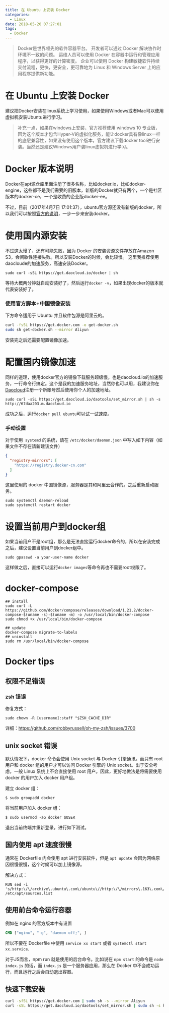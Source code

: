 ```yaml
---
title: 在 Ubuntu 上安装 Docker
categories:
  - Linux
date: 2018-05-20 07:27:01
tags:
  - Docker
---
```


>Docker是世界领先的软件容器平台。 开发者可以通过 Docker 解决协作时环境不一致的问题。 运维人员可以使用 Docker 在容器中运行和管理应用程序，以获得更好的计算密度。 企业可以使用 Docker 构建敏捷软件持续交付流程，更快，更安全，更可靠地为 Linux 和 Windows Server 上的应用程序提供新功能。

# 在 Ubuntu 上安装 Docker
建议把Docker安装在linux系统上学习使用，如果使用Windows或者Mac可以使用虚拟机安装Ubuntu进行学习。

>补充一点，如果在windows上安装，官方推荐使用 windows 10 专业版，因为这个版本才包含Hyper-V的虚拟化服务，能让docker具有像linux一样的底层兼容性，如果没有使用这个版本，官方建议下载docker tool进行安装。当然还是建议Windows用户装linux虚拟机进行学习。

# Docker 版本说明
Docker在apt源仓库里面注册了很多名称，比如docker.io，比如docker-engine，这些都不是我们需要的旧版本，新版的Docker就只有两个，一个是社区版本的docker-ce，一个是收费的企业版docker-ee。  

不过，目前（2017年4月7日 17:01:37），ubuntu官方源还没有新版的docker，所以我们可以按照[官方的说明](https://store.docker.com/editions/community/docker-ce-server-ubuntu)，一步一步来安装docker。

# 使用国内源安装
不过这太慢了，还有可能失败，因为 Docker 的安装资源文件存放在Amazon S3，会间歇性连接失败。所以安装Docker的时候，会比较慢。 这里我推荐使用daocloude的加速服务，高速安装Docker。

`sudo curl -sSL https://get.daocloud.io/docker | sh`

等待大概两分钟就自动安装好了，然后运行`docker -v`，如果出现docker的版本就代表安装好了。

### 使用官方脚本+中国镜像安装

下方命令适用于 Ubuntu 并且软件包源是阿里云的。

```bash
curl -fsSL https://get.docker.com -o get-docker.sh
sudo sh get-docker.sh --mirror Aliyun
```

安装完之后还需要配置镜像加速。

# 配置国内镜像加速
同样的道理，使用docker官方的镜像下载服务超级慢。也是daocloud.io的加速服务，一行命令行搞定。这个是我的加速服务地址，当然你也可以用，我建议你在[Daocloud](https://www.daocloud.io/mirror)注册一个新账号然后使用你个人的加速地址。

`sudo curl -sSL https://get.daocloud.io/daotools/set_mirror.sh | sh -s http://67daa203.m.daocloud.io`  

成功之后，运行`docker pull ubuntu`可以试一试速度。

### 手动设置

对于使用` systemd` 的系统，请在 `/etc/docker/daemon.json` 中写入如下内容（如果文件不存在请新建该文件）

```json
{
  "registry-mirrors": [
    "https://registry.docker-cn.com"
  ]
}
```

这里使用的 docker 中国镜像源，服务器是其和阿里云合作的。之后重新启动服务。

```
sudo systemctl daemon-reload
sudo systemctl restart docker
```

# 设置当前用户到docker组
如果当前用户不是root组，那么是无法直接运行docker命令的，所以在安装完成之后，建议设置当前用户到docker组中。

`sudo gpasswd -a your-user-name docker`

这样做之后，直接可以运行`docker images`等命令再也不需要root权限了。

# docker-compose

```
## install
sudo curl -L https://github.com/docker/compose/releases/download/1.21.2/docker-compose-$(uname -s)-$(uname -m) -o /usr/local/bin/docker-compose
sudo chmod +x /usr/local/bin/docker-compose

## update
docker-compose migrate-to-labels
## uninstall
sudo rm /usr/local/bin/docker-compose
```

# Docker tips

## 权限不足错误

### zsh 错误 

修复方式： 

`sudo chown -R [username]:staff "$ZSH_CACHE_DIR"`

详细：https://github.com/robbyrussell/oh-my-zsh/issues/3700

## unix socket 错误

默认情况下，docker 命令会使用 Unix socket 与 Docker 引擎通讯。而只有 root 用户和 docker 组的用户才可以访问 Docker 引擎的 Unix socket。出于安全考虑，一般 Linux 系统上不会直接使用 root 用户。因此，更好地做法是将需要使用 docker 的用户加入 docker 用户组。

建立 docker 组：

`$ sudo groupadd docker`

将当前用户加入 docker 组：

`$ sudo usermod -aG docker $USER`

退出当前终端并重新登录，进行如下测试。

## 国内使用 apt 速度很慢

通常在 Dockerfile 内会使用 apt 进行安装软件，但是 `apt update` 会因为网络原因很慢很慢，这个时候可以加上镜像源。 

解决方式：

```
RUN sed -i 's/http:\/\/archive\.ubuntu\.com\/ubuntu\//http:\/\/mirrors\.163\.com\/ubuntu\//g' /etc/apt/sources.list
```

## 使用前台命令运行容器

例如在 nginx 的官方版本中有设置 

```Dockerfile
CMD ["nginx", "-g", "daemon off;", ]
```

所以不要在 Dockerfile 中使用 `service xx start` 或者 `systemctl start xx.service`.

对于JS而言，npm run 就是使用的后台命令。比如说在 `npm start` 的命令是 `node index.js` 的话，而 `index.js` 是一个服务器应用，那么在 Docker 中不会成功运行，而且运行之后会自动退出容器。

## 快速下载安装

```bash
curl -sfSL https://get.docker.com | sudo sh -s --mirror Aliyun
curl -sSL https://get.daocloud.io/daotools/set_mirror.sh | sudo sh -s http://67daa203.m.daocloud.io
```